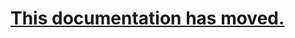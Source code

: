 # [This documentation has moved. ](https://adamdriscoll.gitbooks.io/powershell-universal-dashboard/content/inputs.html)



